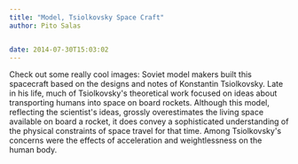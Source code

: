 ```yaml
---
title: "Model, Tsiolkovsky Space Craft"
author: Pito Salas


date: 2014-07-30T15:03:02
---
```




Check out some really cool images: Soviet model makers built this spacecraft
based on the designs and notes of Konstantin Tsiolkovsky. Late in his life,
much of Tsiolkovsky's theoretical work focused on ideas about transporting
humans into space on board rockets. Although this model, reflecting the
scientist's ideas, grossly overestimates the living space available on board a
rocket, it does convey a sophisticated understanding of the physical
constraints of space travel for that time. Among Tsiolkovsky's concerns were
the effects of acceleration and weightlessness on the human body.


